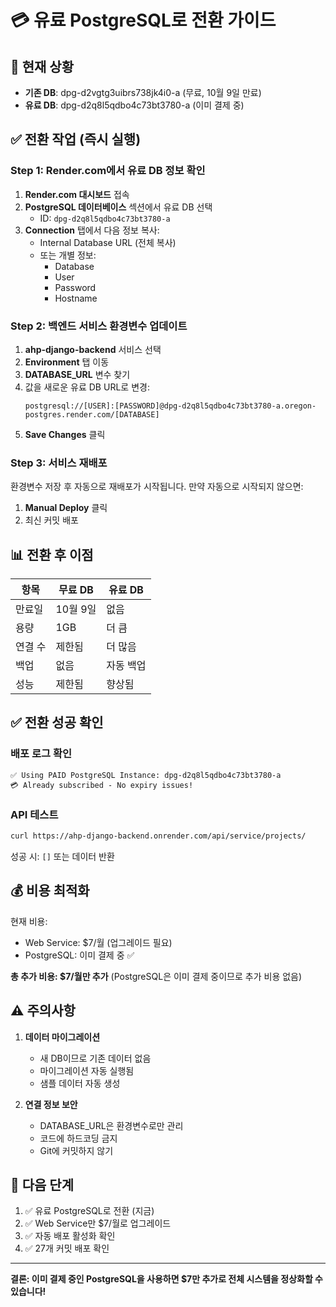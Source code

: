 # 💳 유료 PostgreSQL로 전환 가이드

## 🎯 현재 상황
- **기존 DB**: dpg-d2vgtg3uibrs738jk4i0-a (무료, 10월 9일 만료)
- **유료 DB**: dpg-d2q8l5qdbo4c73bt3780-a (이미 결제 중)

## ✅ 전환 작업 (즉시 실행)

### Step 1: Render.com에서 유료 DB 정보 확인

1. **Render.com 대시보드** 접속
2. **PostgreSQL 데이터베이스** 섹션에서 유료 DB 선택
   - ID: `dpg-d2q8l5qdbo4c73bt3780-a`
3. **Connection** 탭에서 다음 정보 복사:
   - Internal Database URL (전체 복사)
   - 또는 개별 정보:
     - Database
     - User  
     - Password
     - Hostname

### Step 2: 백엔드 서비스 환경변수 업데이트

1. **ahp-django-backend** 서비스 선택
2. **Environment** 탭 이동
3. **DATABASE_URL** 변수 찾기
4. 값을 새로운 유료 DB URL로 변경:
   ```
   postgresql://[USER]:[PASSWORD]@dpg-d2q8l5qdbo4c73bt3780-a.oregon-postgres.render.com/[DATABASE]
   ```
5. **Save Changes** 클릭

### Step 3: 서비스 재배포

환경변수 저장 후 자동으로 재배포가 시작됩니다.
만약 자동으로 시작되지 않으면:
1. **Manual Deploy** 클릭
2. 최신 커밋 배포

## 📊 전환 후 이점

| 항목 | 무료 DB | 유료 DB |
|------|---------|---------|
| 만료일 | 10월 9일 | 없음 |
| 용량 | 1GB | 더 큼 |
| 연결 수 | 제한됨 | 더 많음 |
| 백업 | 없음 | 자동 백업 |
| 성능 | 제한됨 | 향상됨 |

## ✅ 전환 성공 확인

### 배포 로그 확인
```
✅ Using PAID PostgreSQL Instance: dpg-d2q8l5qdbo4c73bt3780-a
💳 Already subscribed - No expiry issues!
```

### API 테스트
```bash
curl https://ahp-django-backend.onrender.com/api/service/projects/
```
성공 시: `[]` 또는 데이터 반환

## 💰 비용 최적화

현재 비용:
- Web Service: $7/월 (업그레이드 필요)
- PostgreSQL: 이미 결제 중 ✅

**총 추가 비용: $7/월만 추가**
(PostgreSQL은 이미 결제 중이므로 추가 비용 없음)

## ⚠️ 주의사항

1. **데이터 마이그레이션**
   - 새 DB이므로 기존 데이터 없음
   - 마이그레이션 자동 실행됨
   - 샘플 데이터 자동 생성

2. **연결 정보 보안**
   - DATABASE_URL은 환경변수로만 관리
   - 코드에 하드코딩 금지
   - Git에 커밋하지 않기

## 🚀 다음 단계

1. ✅ 유료 PostgreSQL로 전환 (지금)
2. ✅ Web Service만 $7/월로 업그레이드
3. ✅ 자동 배포 활성화 확인
4. ✅ 27개 커밋 배포 확인

---

**결론: 이미 결제 중인 PostgreSQL을 사용하면 $7만 추가로 전체 시스템을 정상화할 수 있습니다!**